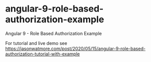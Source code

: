 # angular-9-role-based-authorization-example

Angular 9 - Role Based Authorization Example

For tutorial and live demo see https://jasonwatmore.com/post/2020/05/15/angular-9-role-based-authorization-tutorial-with-example
